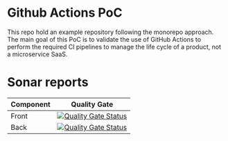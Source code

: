 # Github Actions PoC

This repo hold an example repository following the monorepo approach. The main goal of this PoC is to validate the use 
of GitHub Actions to perform the required CI pipelines to manage the life cycle of a product, not a microservice 
SaaS. 

# Sonar reports

| Component | Quality Gate |
|-----------|--------------|
| Front     | [![Quality Gate Status](https://sonarcloud.io/api/project_badges/measure?project=github-actions-poc-front&metric=alert_status)](https://sonarcloud.io/dashboard?id=github-actions-poc-front) |
| Back      | [![Quality Gate Status](https://sonarcloud.io/api/project_badges/measure?project=github-actions-poc-back&metric=alert_status)](https://sonarcloud.io/dashboard?id=github-actions-poc-back) |




